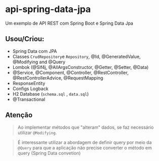 # api-spring-data-jpa
Um exemplo de API REST com Spring Boot e Spring Data Jpa

## Usou/Criou:
- Spring Data com JPA
- Classes `CrudRepository`e `Repository`, @Id, @GeneratedValue, @Modifying and @Query
- Lombok (@Slf4j, @AllArgsConstructor, @Getter, @Setter, @Data)
- @Service, @Component, @Controller, @RestController, @RestControllerAdvice, @RequestMapping
- ResponseEntity
- Configs Logback
- H2 Database (`schema.sql` , `data.sql`)
- @Transactional

## Atenção
> Ao implementar métodos que "alteram" dados, se faz necessário utilizar `@Modifying`.

> É interessante utilizar a abordagem de definir query por meio da `@Query` para que a aplicação não precise converter o método em query (Spring Data convetion)
